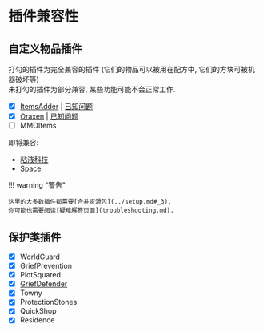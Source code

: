# 插件兼容性

## 自定义物品插件

打勾的插件为完全兼容的插件 (它们的物品可以被用在配方中, 它们的方块可被机器破坏等)  
未打勾的插件为部分兼容, 某些功能可能不会正常工作.

- [x] [ItemsAdder](itemsadder.md) | [已知问题](itemsadder.md#known-issues)
- [x] [Oraxen](oraxen.md)         | [已知问题](oraxen.md#known-issues)
- [ ] MMOItems

即将兼容:

* [粘液科技](utp.md)
* [Space](utp.md)

!!! warning "警告"

    这里的大多数插件都需要[合并资源包](../setup.md#_3).  
    你可能也需要阅读[疑难解答页面](troubleshooting.md).

## 保护类插件

- [x] WorldGuard
- [x] GriefPrevention
- [x] PlotSquared
- [x] [GriefDefender](griefdefender.md)
- [x] Towny
- [x] ProtectionStones
- [x] QuickShop
- [x] Residence